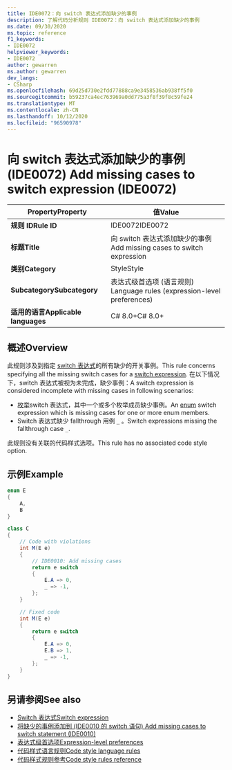 ```yaml
---
title: IDE0072：向 switch 表达式添加缺少的事例
description: 了解代码分析规则 IDE0072：向 switch 表达式添加缺少的事例
ms.date: 09/30/2020
ms.topic: reference
f1_keywords:
- IDE0072
helpviewer_keywords:
- IDE0072
author: gewarren
ms.author: gewarren
dev_langs:
- CSharp
ms.openlocfilehash: 69d25d730e2fdd77888ca9e3458536ab938ff5f0
ms.sourcegitcommit: b59237ca4ec763969a0dd775a3f8f39f8c59fe24
ms.translationtype: MT
ms.contentlocale: zh-CN
ms.lasthandoff: 10/12/2020
ms.locfileid: "96590978"
---
```

# <a name="add-missing-cases-to-switch-expression-ide0072"></a><span data-ttu-id="30366-103">向 switch 表达式添加缺少的事例 (IDE0072) </span><span class="sxs-lookup"><span data-stu-id="30366-103">Add missing cases to switch expression (IDE0072)</span></span>

|<span data-ttu-id="30366-104">Property</span><span class="sxs-lookup"><span data-stu-id="30366-104">Property</span></span>|<span data-ttu-id="30366-105">值</span><span class="sxs-lookup"><span data-stu-id="30366-105">Value</span></span>|
|-|-|
| <span data-ttu-id="30366-106">**规则 ID**</span><span class="sxs-lookup"><span data-stu-id="30366-106">**Rule ID**</span></span> | <span data-ttu-id="30366-107">IDE0072</span><span class="sxs-lookup"><span data-stu-id="30366-107">IDE0072</span></span> |
| <span data-ttu-id="30366-108">**标题**</span><span class="sxs-lookup"><span data-stu-id="30366-108">**Title**</span></span> | <span data-ttu-id="30366-109">向 switch 表达式添加缺少的事例</span><span class="sxs-lookup"><span data-stu-id="30366-109">Add missing cases to switch expression</span></span> |
| <span data-ttu-id="30366-110">**类别**</span><span class="sxs-lookup"><span data-stu-id="30366-110">**Category**</span></span> | <span data-ttu-id="30366-111">Style</span><span class="sxs-lookup"><span data-stu-id="30366-111">Style</span></span> |
| <span data-ttu-id="30366-112">**Subcategory**</span><span class="sxs-lookup"><span data-stu-id="30366-112">**Subcategory**</span></span> | <span data-ttu-id="30366-113">表达式级首选项 (语言规则) </span><span class="sxs-lookup"><span data-stu-id="30366-113">Language rules (expression-level preferences)</span></span> |
| <span data-ttu-id="30366-114">**适用的语言**</span><span class="sxs-lookup"><span data-stu-id="30366-114">**Applicable languages**</span></span> | <span data-ttu-id="30366-115">C# 8.0+</span><span class="sxs-lookup"><span data-stu-id="30366-115">C# 8.0+</span></span> |

## <a name="overview"></a><span data-ttu-id="30366-116">概述</span><span class="sxs-lookup"><span data-stu-id="30366-116">Overview</span></span>

<span data-ttu-id="30366-117">此规则涉及到指定 [switch 表达式](../../../csharp/language-reference/operators/switch-expression.md)的所有缺少的开关事例。</span><span class="sxs-lookup"><span data-stu-id="30366-117">This rule concerns specifying all the missing switch cases for a [switch expression](../../../csharp/language-reference/operators/switch-expression.md).</span></span> <span data-ttu-id="30366-118">在以下情况下，switch 表达式被视为未完成，缺少事例：</span><span class="sxs-lookup"><span data-stu-id="30366-118">A switch expression is considered incomplete with missing cases in following scenarios:</span></span>

- <span data-ttu-id="30366-119">[枚举](../../../csharp/language-reference/builtin-types/enum.md)switch 表达式，其中一个或多个枚举成员缺少事例。</span><span class="sxs-lookup"><span data-stu-id="30366-119">An [enum](../../../csharp/language-reference/builtin-types/enum.md) switch expression which is missing cases for one or more enum members.</span></span>
- <span data-ttu-id="30366-120">Switch 表达式缺少 fallthrough 用例 `_` 。</span><span class="sxs-lookup"><span data-stu-id="30366-120">Switch expressions missing the fallthrough case `_`.</span></span>

<span data-ttu-id="30366-121">此规则没有关联的代码样式选项。</span><span class="sxs-lookup"><span data-stu-id="30366-121">This rule has no associated code style option.</span></span>

## <a name="example"></a><span data-ttu-id="30366-122">示例</span><span class="sxs-lookup"><span data-stu-id="30366-122">Example</span></span>

```csharp
enum E
{
    A,
    B
}

class C
{
    // Code with violations
    int M(E e)
    {
        // IDE0010: Add missing cases
        return e switch
        {
            E.A => 0,
            _ => -1,
        };
    }

    // Fixed code
    int M(E e)
    {
        return e switch
        {
            E.A => 0,
            E.B => 1,
            _ => -1,
        };
    }
}
```

## <a name="see-also"></a><span data-ttu-id="30366-123">另请参阅</span><span class="sxs-lookup"><span data-stu-id="30366-123">See also</span></span>

- [<span data-ttu-id="30366-124">Switch 表达式</span><span class="sxs-lookup"><span data-stu-id="30366-124">Switch expression</span></span>](../../../csharp/language-reference/operators/switch-expression.md)
- [<span data-ttu-id="30366-125">将缺少的事例添加到 (IDE0010 的 switch 语句) </span><span class="sxs-lookup"><span data-stu-id="30366-125">Add missing cases to switch statement (IDE0010)</span></span>](ide0010.md)
- [<span data-ttu-id="30366-126">表达式级首选项</span><span class="sxs-lookup"><span data-stu-id="30366-126">Expression-level preferences</span></span>](expression-level-preferences.md)
- [<span data-ttu-id="30366-127">代码样式语言规则</span><span class="sxs-lookup"><span data-stu-id="30366-127">Code style language rules</span></span>](language-rules.md)
- [<span data-ttu-id="30366-128">代码样式规则参考</span><span class="sxs-lookup"><span data-stu-id="30366-128">Code style rules reference</span></span>](index.md)
